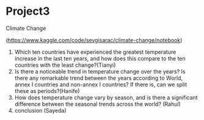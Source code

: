 # Project3
Climate Change 

(https://www.kaggle.com/code/sevgisarac/climate-change/notebook)

1. Which ten countries have experienced the greatest temperature increase in the last ten years, and how does this compare to the ten countries with the least change?(Tianyi)
2. Is there a noticeable trend in temperature change over the years? Is there any remarkable trend between the years according to World, annex I countries and non-annex I countries? If there is, can we split these as periods?(Hanife)
3. How does temperature change vary by season, and is there a significant difference between the seasonal trends across the world? (Rahul)
4. conclusion (Sayeda)
